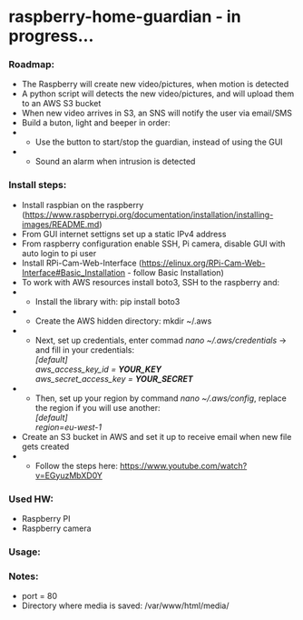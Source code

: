 # raspberry-home-guardian - in progress...

### Roadmap:
- The Raspberry will create new video/pictures, when motion is detected
- A python script will detects the new video/pictures, and will upload them to an AWS S3 bucket
- When new video arrives in S3, an SNS will notify the user via email/SMS
- Build a buton, light and beeper in order:
- - Use the button to start/stop the guardian, instead of using the GUI
- - Sound an alarm when intrusion is detected


### Install steps:
- Install raspbian on the raspberry (https://www.raspberrypi.org/documentation/installation/installing-images/README.md)
- From GUI internet settigns set up a static IPv4 address
- From raspberry configuration enable SSH, Pi camera, disable GUI with auto login to pi user
- Install RPi-Cam-Web-Interface (https://elinux.org/RPi-Cam-Web-Interface#Basic_Installation - follow Basic Installation)
- To work with AWS resources install boto3, SSH to the raspberry and:
- - Install the library with:
pip install boto3
- - Create the AWS hidden directory:
mkdir ~/.aws
- - Next, set up credentials, enter commad <i>nano ~/.aws/credentials</i> -> and fill in your credentials: <br><i>
[default] <br>
aws_access_key_id = <b>YOUR_KEY</b> <br>
aws_secret_access_key = <b>YOUR_SECRET</b> <br></i>
- - Then, set up your region by command <i>nano ~/.aws/config</i>, replace the region if you will use another: <br>
<i>[default] <br>
region=eu-west-1 <br></i>
- Create an S3 bucket in AWS and set it up to receive email when new file gets created
- - Follow the steps here: https://www.youtube.com/watch?v=EGyuzMbXD0Y


### Used HW:
- Raspberry PI
- Raspberry camera


### Usage:


### Notes:
- port = 80
- Directory where media is saved: /var/www/html/media/


